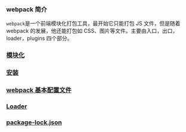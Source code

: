 ### webpack 简介

`webpack`是一个前端模块化打包工具，最开始它只能打包 JS 文件，但是随着 webpack 的发展，他还能打包如 CSS、图片等文件。主要由入口，出口，loader，plugins 四个部分。

### [模块化](模块化.md)

### [安装](安装.md)

### [webpack 基本配置文件](webpack配置文件.md)

### [Loader](loader.md)

### [package-lock.json](./package-lock.json.md)
